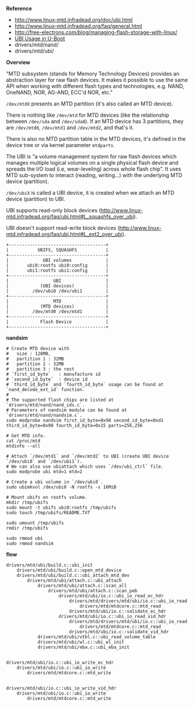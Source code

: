 **Reference**

- http://www.linux-mtd.infradead.org/doc/ubi.html
- http://www.linux-mtd.infradead.org/faq/general.html
- http://free-electrons.com/blog/managing-flash-storage-with-linux/
- [UBI Usage in U-Boot](http://www.denx.de/wiki/publish/DULG/DULG-enbw_cmc.html#Section_5.9.3.6.)
- drivers/mtd/nand/
- drivers/mtd/ubi/


**Overview**

"MTD subsystem (stands for Memory Technology Devices) provides an abstraction layer for raw flash devices. It makes it possible to use the same API when working with different flash types and technologies, e.g. NAND, OneNAND, NOR, AG-AND, ECC'd NOR, etc."

`/dev/mtdX` presents an MTD partition (it's also called an MTD device).

There is nothing like `/dev/mtd` for MTD devices (like the relationship between `/dev/sda` and `/dev/sda0`). If an MTD device has 3 partitions, they are `/dev/mtd0`, `/dev/mtd1` and `/dev/mtd2`, and that's it.

There is also no MTD partition table in the MTD devices, it's defined in the device tree or via kernel parameter `mtdparts`.

The UBI is "a volume management system for raw flash devices which manages multiple logical volumes on a single physical flash device and spreads the I/O load (i.e, wear-leveling) across whole flash chip". It uses MTD sub-system to interact (reading, writing...) with the underlying MTD device (partition).

`/dev/ubiX` is called a UBI device, it is created when we attach an MTD device (partition) to UBI.

UBI supports read-only block devices (http://www.linux-mtd.infradead.org/faq/ubi.html#L_squashfs_over_ubi).

UBI doesn't support read-write block devices (http://www.linux-mtd.infradead.org/faq/ubi.html#L_ext2_over_ubi).

```
+-------------------------------------+
|           UBIFS, SQUASHFS           |
+-------------------------------------+
|             UBI volumes             |
|       ubi0:rootfs ubi0:config       |
|       ubi1:rootfs ubi1:config       |
+-------------------------------------+
|                 UBI                 |
|            (UBI devices)            |
|         /dev/ubi0 /dev/ubi1         |
+-------------------------------------+
|                 MTD                 |
|            (MTD devices)            |
|         /dev/mtd0 /dev/mtd1         |
+-------------------------------------+
|            Flash Device             |
+-------------------------------------+

```


**nandsim**

```shell
# Create MTD device with
#   size : 128MB,
#   partition 1 : 32MB
#   partition 2 : 32MB
#   partition 3 : the rest
# `first_id_byte`   : manufacture id
# `second_id_byte`  : device id
# `third_id_byte` and `fourth_id_byte` usage can be found at `nand_decode_ext_id` function.
#
# The supported flash chips are listed at `drivers/mtd/nand/nand_ids.c`.
# Parameters of nandsim module can be found at `drivers/mtd/nand/nandsim.c`.
sudo modprobe nandsim first_id_byte=0x98 second_id_byte=0xd1 third_id_byte=0x90 fourth_id_byte=0x15 parts=256,256

# Get MTD info.
cat /proc/mtd
mtdinfo --all

# Attach `/dev/mtd1` and `/dev/mtd2` to UBI (create UBI device `/dev/ubi0` and `/dev/ubi1`).
# We can also use ubiattach which uses `/dev/ubi_ctrl` file.
sudo modprobe ubi mtd=1 mtd=2

# Create a ubi volume in `/dev/ubi0`.
sudo ubimkvol /dev/ubi0 -N rootfs -s 16MiB

# Mount ubifs on rootfs volume.
mkdir /tmp/ubifs
sudo mount -t ubifs ubi0:rootfs /tmp/ubifs
sudo touch /tmp/ubifs/README.TXT

sudo umount /tmp/ubifs
rmdir /tmp/ubifs

sudo rmmod ubi
sudo rmmod nandsim
```


**flow**

```
drivers/mtd/ubi/build.c::ubi_init
    drivers/mtd/ubi/build.c::open_mtd_device
    drivers/mtd/ubi/build.c::ubi_attach_mtd_dev
        drivers/mtd/ubi/attach.c::ubi_attach
            drivers/mtd/ubi/attach.c::scan_all
                drivers/mtd/ubi/attach.c::scan_peb
                    drivers/mtd/ubi/io.c::ubi_io_read_ec_hdr
                        drivers/mtd/drivers/mtd/ubi/io.c::ubi_io_read
                            drivers/mtd/mtdcore.c::mtd_read
                        drivers/mtd/ubi/io.c::validate_ec_hdr
                    drivers/mtd/ubi/io.c::ubi_io_read_vid_hdr
                        drivers/mtd/drivers/mtd/ubi/io.c::ubi_io_read
                            drivers/mtd/mtdcore.c::mtd_read
                        drivers/mtd/ubi/io.c::validate_vid_hdr
            drivers/mtd/ubi/vtbl.c::ubi_read_volume_table
            drivers/mtd/ubi/wl.c::ubi_wl_init
            drivers/mtd/ubi/eba.c::ubi_eba_init


drivers/mtd/ubi/io.c::ubi_io_write_ec_hdr
    drivers/mtd/ubi/io.c::ubi_io_write
        drivers/mtd/mtdcore.c::mtd_write


drivers/mtd/ubi/io.c::ubi_io_write_vid_hdr
    drivers/mtd/ubi/io.c::ubi_io_write
        drivers/mtd/mtdcore.c::mtd_write
```
